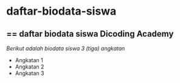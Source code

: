 # daftar-biodata-siswa
==
daftar biodata siswa Dicoding Academy
--
*Berikut adalah biodata siswa 3 (tiga) angkatan*
- Angkatan 1
- Angkatan 2
- Angkatan 3
